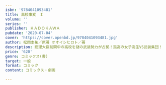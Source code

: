 ```yaml
---
isbn: '9784041093481'
title: 高校事変　Ｉ
volume: ''
series: ''
publisher: ＫＡＤＯＫＡＷＡ
pubdate: '2020-07-04'
cover: 'https://cover.openbd.jp/9784041093481.jpg'
author: 松岡圭祐／原著 オオイシヒロト／著
description: 総理大臣訪問中の高校を謎の武装勢力が占拠！孤高の女子高生VS武装集団！
price: '620'
genre: コミックス(書)
target: 一般
format: コミック
content: コミックス・劇画

---
```

